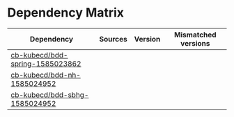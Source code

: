 # Dependency Matrix

Dependency | Sources | Version | Mismatched versions
---------- | ------- | ------- | -------------------
[cb-kubecd/bdd-spring-1585023862](https://github.com/cb-kubecd/bdd-spring-1585023862.git) |  | []() | 
[cb-kubecd/bdd-nh-1585024952](https://github.com/cb-kubecd/bdd-nh-1585024952.git) |  | []() | 
[cb-kubecd/bdd-sbhg-1585024952](https://github.com/cb-kubecd/bdd-sbhg-1585024952.git) |  | []() | 
